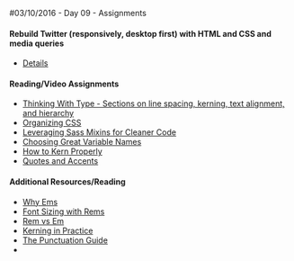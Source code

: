 #03/10/2016 - Day 09 - Assignments

#### Rebuild Twitter (responsively, desktop first) with HTML and CSS and media queries
- [Details](rebuild-twitter.md)

#### Reading/Video Assignments
- [Thinking With Type - Sections on line spacing, kerning, text alignment, and hierarchy](http://thinkingwithtype.com/contents/text/#Line_Spacing)
- [Organizing CSS](https://mattstauffer.co/blog/organizing-css-oocss-smacss-and-bem)
- [Leveraging Sass Mixins for Cleaner Code](http://thesassway.com/intermediate/leveraging-sass-mixins-for-cleaner-code)
- [Choosing Great Variable Names](http://thesassway.com/beginner/variable-naming)
- [How to Kern Properly](http://paper-leaf.com/blog/2012/05/how-to-kern-properly-essential-tips-resources/)
- [Quotes and Accents](http://quotesandaccents.com/)

#### Additional Resources/Reading
- [Why Ems](https://css-tricks.com/why-ems/)
- [Font Sizing with Rems](http://snook.ca/archives/html_and_css/font-size-with-rem)
- [Rem vs Em](https://j.eremy.net/confused-about-rem-and-em/)
- [Kerning in Practice](http://www.webdesignerdepot.com/2012/07/kerning-in-practice-beware-odd-letter-spacing/)
- [The Punctuation Guide](http://www.thepunctuationguide.com/em-dash.html)
- 